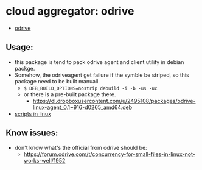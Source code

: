 # cloud aggregator: odrive
 * [odrive](https://www.odrive.com)
 

## Usage:
 * this package is tend to pack odrive agent and client utility in debian packge.
 * Somehow, the odriveagent get failure if the symble be striped, so this package need to be built manuall.
    * ``$ DEB_BUILD_OPTIONS=nostrip debuild -i -b -us -uc``
    * or there is a pre-built package there.
        * https://dl.dropboxusercontent.com/u/2495108/packages/odrive-linux-agent_0.1~916-d0265_amd64.deb
 * [scripts in linux](https://forum.odrive.com/t/odrive-sync-agent-a-cli-scriptable-interface-for-odrives-progressive-sync-engine-for-linux-os-x-and-windows/499)

## Know issues:
 * don't know what's the official from odrive should be:
    * https://forum.odrive.com/t/concurrency-for-small-files-in-linux-not-works-well/1952
